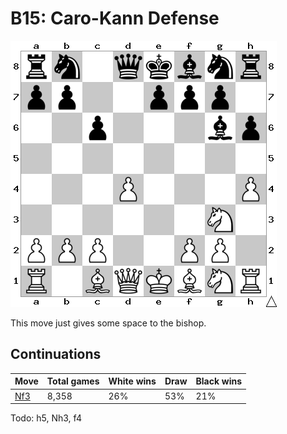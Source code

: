 # B15: Caro-Kann Defense

![Position](position.png)

This move just gives some space to the bishop.

## Continuations

Move                  | Total games | White wins | Draw | Black wins
----------------------|-------------|------------|------|-----------
[Nf3](Nf3/index.md)   | 8,358       | 26%        | 53%  | 21%

Todo: h5, Nh3, f4
